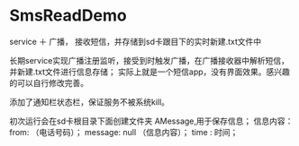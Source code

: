 # SmsReadDemo
service ＋ 广播， 接收短信，并存储到sd卡跟目下的实时新建.txt文件中

长期service实现广播注册监听，接受到时触发广播，在广播接收器中解析短信，并新建.txt文件进行信息存储；
实际上就是一个短信app，没有界面效果。感兴趣的可以自行修改完善。
  
添加了通知栏状态栏，保证服务不被系统kill。

初次运行会在sd卡根目录下面创建文件夹 AMessage,用于保存信息；
信息内容：
  from: （电话号码）；
  message: null （信息内容）；
  time : 时间；
  
